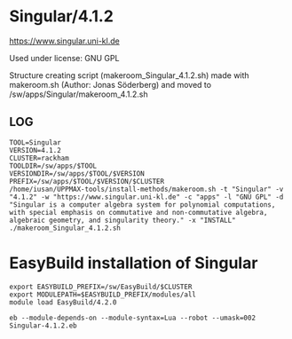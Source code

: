 Singular/4.1.2
========================

<https://www.singular.uni-kl.de>

Used under license:
GNU GPL

Structure creating script (makeroom_Singular_4.1.2.sh) made with makeroom.sh (Author: Jonas Söderberg) and moved to /sw/apps/Singular/makeroom_4.1.2.sh

LOG
---

    TOOL=Singular
    VERSION=4.1.2
    CLUSTER=rackham
    TOOLDIR=/sw/apps/$TOOL
    VERSIONDIR=/sw/apps/$TOOL/$VERSION
    PREFIX=/sw/apps/$TOOL/$VERSION/$CLUSTER
    /home/iusan/UPPMAX-tools/install-methods/makeroom.sh -t "Singular" -v "4.1.2" -w "https://www.singular.uni-kl.de" -c "apps" -l "GNU GPL" -d "Singular is a computer algebra system for polynomial computations, with special emphasis on commutative and non-commutative algebra, algebraic geometry, and singularity theory." -x "INSTALL"
    ./makeroom_Singular_4.1.2.sh

# EasyBuild installation of Singular
    export EASYBUILD_PREFIX=/sw/EasyBuild/$CLUSTER
    export MODULEPATH=$EASYBUILD_PREFIX/modules/all
    module load EasyBuild/4.2.0

    eb --module-depends-on --module-syntax=Lua --robot --umask=002 Singular-4.1.2.eb

